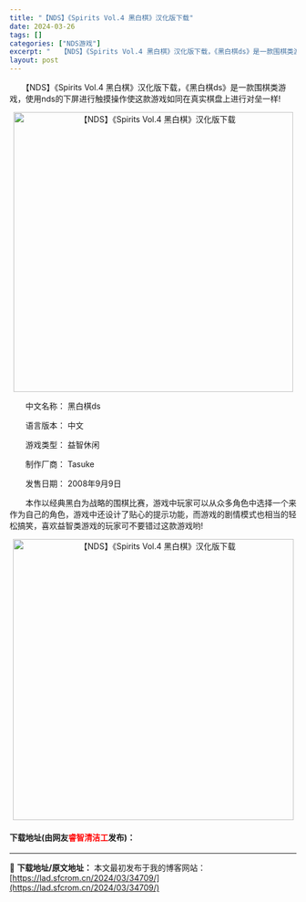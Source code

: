 ```yaml
---
title: "【NDS】《Spirits Vol.4 黑白棋》汉化版下载"
date: 2024-03-26
tags: []
categories: ["NDS游戏"]
excerpt: "　　【NDS】《Spirits Vol.4 黑白棋》汉化版下载，《黑白棋ds》是一款围棋类游戏，使用nds的下屏进行触摸操作使这款游戏如同在真实棋盘上进行对垒一样! 　　中文名称： 黑白棋ds 　　语言版本： 中文 　　游戏类型： 益智休闲 　　制作厂商： Tasuke 　　发售日期： 2008年9&hellip;"
layout: post
---
```


 <p>　　【NDS】《Spirits Vol.4 黑白棋》汉化版下载，《黑白棋ds》是一款围棋类游戏，使用nds的下屏进行触摸操作使这款游戏如同在真实棋盘上进行对垒一样!</p> <p align="center"><img align="" border="0" src="https://lad.sfcrom.cn/wp-content/uploads/2024/03/20240326_660229438965c.png" width="491" alt="【NDS】《Spirits Vol.4 黑白棋》汉化版下载" /></p> <p>　　中文名称： 黑白棋ds</p> <p>　　语言版本： 中文</p> <p>　　游戏类型： 益智休闲</p> <p>　　制作厂商： Tasuke</p> <p>　　发售日期： 2008年9月9日</p> <p>　　本作以经典黑白为战略的围棋比赛，游戏中玩家可以从众多角色中选择一个来作为自己的角色，游戏中还设计了贴心的提示功能，而游戏的剧情模式也相当的轻松搞笑，喜欢益智类游戏的玩家可不要错过这款游戏哟!</p> <p align="center"><img align="" border="0" src="https://lad.sfcrom.cn/wp-content/uploads/2024/03/20240326_660229441b9dc.png" width="493" alt="【NDS】《Spirits Vol.4 黑白棋》汉化版下载" /></p> <p><h4>下载地址(由网友<font color="red">睿智清洁工</font>发布)：</h4></p> 

---
📖 **下载地址/原文地址：** 本文最初发布于我的博客网站：[https://lad.sfcrom.cn/2024/03/34709/](https://lad.sfcrom.cn/2024/03/34709/)
